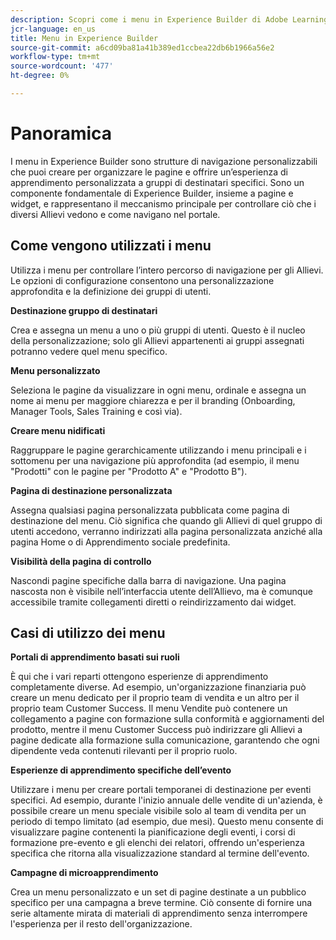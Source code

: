 ```yaml
---
description: Scopri come i menu in Experience Builder di Adobe Learning Manager ti aiutano a organizzare la navigazione attraverso il portale di apprendimento. Crea e personalizza le voci di menu, collegale a pagine o risorse esterne e personalizza la struttura dei menu per diversi gruppi di utenti in modo da offrire un’esperienza di apprendimento uniforme e personalizzata.
jcr-language: en_us
title: Menu in Experience Builder
source-git-commit: a6cd09ba81a41b389ed1ccbea22db6b1966a56e2
workflow-type: tm+mt
source-wordcount: '477'
ht-degree: 0%

---
```



# Panoramica

I menu in Experience Builder sono strutture di navigazione personalizzabili che puoi creare per organizzare le pagine e offrire un’esperienza di apprendimento personalizzata a gruppi di destinatari specifici. Sono un componente fondamentale di Experience Builder, insieme a pagine e widget, e rappresentano il meccanismo principale per controllare ciò che i diversi Allievi vedono e come navigano nel portale.

## Come vengono utilizzati i menu

Utilizza i menu per controllare l’intero percorso di navigazione per gli Allievi. Le opzioni di configurazione consentono una personalizzazione approfondita e la definizione dei gruppi di utenti.

**Destinazione gruppo di destinatari**

Crea e assegna un menu a uno o più gruppi di utenti. Questo è il nucleo della personalizzazione; solo gli Allievi appartenenti ai gruppi assegnati potranno vedere quel menu specifico.

**Menu personalizzato**

Seleziona le pagine da visualizzare in ogni menu, ordinale e assegna un nome ai menu per maggiore chiarezza e per il branding (Onboarding, Manager Tools, Sales Training e così via).

**Creare menu nidificati**

Raggruppare le pagine gerarchicamente utilizzando i menu principali e i sottomenu per una navigazione più approfondita (ad esempio, il menu &quot;Prodotti&quot; con le pagine per &quot;Prodotto A&quot; e &quot;Prodotto B&quot;).

**Pagina di destinazione personalizzata**

Assegna qualsiasi pagina personalizzata pubblicata come pagina di destinazione del menu. Ciò significa che quando gli Allievi di quel gruppo di utenti accedono, verranno indirizzati alla pagina personalizzata anziché alla pagina Home o di Apprendimento sociale predefinita.

**Visibilità della pagina di controllo**

Nascondi pagine specifiche dalla barra di navigazione. Una pagina nascosta non è visibile nell’interfaccia utente dell’Allievo, ma è comunque accessibile tramite collegamenti diretti o reindirizzamento dai widget.

## Casi di utilizzo dei menu

**Portali di apprendimento basati sui ruoli**

È qui che i vari reparti ottengono esperienze di apprendimento completamente diverse. Ad esempio, un&#39;organizzazione finanziaria può creare un menu dedicato per il proprio team di vendita e un altro per il proprio team Customer Success. Il menu Vendite può contenere un collegamento a pagine con formazione sulla conformità e aggiornamenti del prodotto, mentre il menu Customer Success può indirizzare gli Allievi a pagine dedicate alla formazione sulla comunicazione, garantendo che ogni dipendente veda contenuti rilevanti per il proprio ruolo.

**Esperienze di apprendimento specifiche dell’evento**

Utilizzare i menu per creare portali temporanei di destinazione per eventi specifici. Ad esempio, durante l&#39;inizio annuale delle vendite di un&#39;azienda, è possibile creare un menu speciale visibile solo al team di vendita per un periodo di tempo limitato (ad esempio, due mesi). Questo menu consente di visualizzare pagine contenenti la pianificazione degli eventi, i corsi di formazione pre-evento e gli elenchi dei relatori, offrendo un&#39;esperienza specifica che ritorna alla visualizzazione standard al termine dell&#39;evento.

**Campagne di microapprendimento**

Crea un menu personalizzato e un set di pagine destinate a un pubblico specifico per una campagna a breve termine. Ciò consente di fornire una serie altamente mirata di materiali di apprendimento senza interrompere l&#39;esperienza per il resto dell&#39;organizzazione.
